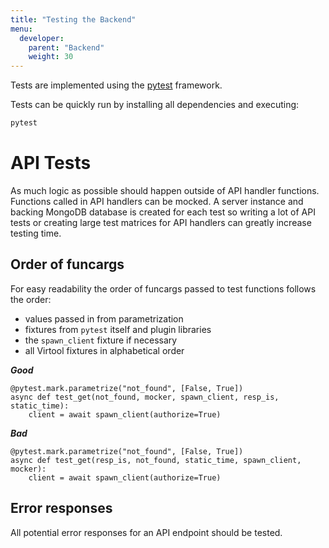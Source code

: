 ```yaml
---
title: "Testing the Backend"
menu:
  developer:
    parent: "Backend"
    weight: 30
---
```


Tests are implemented using the [pytest](https://docs.pytest.org/en/latest/) framework.

Tests can be quickly run by installing all dependencies and executing:

```bash
pytest
```

# API Tests

As much logic as possible should happen outside of API handler functions. Functions called in API handlers can be mocked. A server instance and backing MongoDB database is created for each test so writing a lot of API tests or creating large test matrices for API handlers can greatly increase testing time.

## Order of funcargs

For easy readability the order of funcargs passed to test functions follows the order:

- values passed in from parametrization
- fixtures from `pytest` itself and plugin libraries
- the `spawn_client` fixture if necessary
- all Virtool fixtures in alphabetical order

**_Good_**

```python3
@pytest.mark.parametrize("not_found", [False, True])
async def test_get(not_found, mocker, spawn_client, resp_is, static_time):
    client = await spawn_client(authorize=True)
```

**_Bad_**

```python3
@pytest.mark.parametrize("not_found", [False, True])
async def test_get(resp_is, not_found, static_time, spawn_client, mocker):
    client = await spawn_client(authorize=True)
```

## Error responses

All potential error responses for an API endpoint should be tested.
